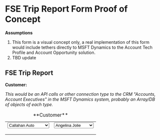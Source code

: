# FSE Trip Report Form Proof of Concept

**Assumptions**

1. This form is a visual concept only, a real implementation of this form would include tethers directly to MSFT Dynamics to the Account Tech Profile  and Account Opportunity solution.
2. TBD update

## FSE Trip Report

**Customer:**

*This would be an API calls or other connection type to the CRM "Accounts, Account Executives" in the MSFT Dynamics system, probably an Array/DB of objects of each type.*
<table>
<caption>**Customer**</caption>
<tr>
  <td>
    <form method="post">
    	<select name="Customers">
    		<option value="Callahan Auto">Callahan Auto</option>
    		<option value="Prestige Worldwide">Prestige Worldwide</option>
    		<option value="Cyberdyne">Cyberdyne</option>
    	</select>
    </form>
  </td>
  <td>
    <form method="post">
      <select name="Account Executive">
        <option value="Angelina Jolie">Angelina Jolie</option>
        <option value="Lake Bell">Lake Bell</option>
        <option value="Emily Ratajkowski">Emily Ratajkowski</option>
      </select>
    </form>
</td>
  </td>
</tr>

